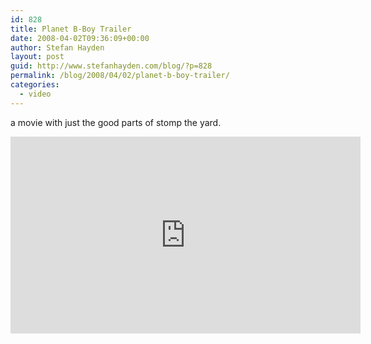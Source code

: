 ```yaml
---
id: 828
title: Planet B-Boy Trailer
date: 2008-04-02T09:36:09+00:00
author: Stefan Hayden
layout: post
guid: http://www.stefanhayden.com/blog/?p=828
permalink: /blog/2008/04/02/planet-b-boy-trailer/
categories:
  - video
---
```

a movie with just the good parts of stomp the yard.

<iframe width="560" height="315" src="http://www.youtube.com/embed/PpntYFfVoQU&hl=en" title="YouTube video player" frameborder="0" allow="accelerometer; autoplay; clipboard-write; encrypted-media; gyroscope; picture-in-picture" allowfullscreen></iframe>